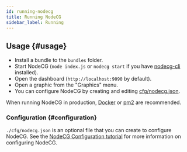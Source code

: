 ```yaml
---
id: running-nodecg
title: Running NodeCG
sidebar_label: Running
---
```


## Usage {#usage}

- Install a bundle to the `bundles` folder.
- Start NodeCG (`node index.js` or `nodecg start` if you have [nodecg-cli](https://www.npmjs.com/package/nodecg-cli) installed).
- Open the dashboard (`http://localhost:9090` by default).
- Open a graphic from the "Graphics" menu.
- You can configure NodeCG by creating and editing [cfg/nodecg.json](/docs/nodecg-configuration).

When running NodeCG in production, [Docker](https://www.docker.com/) or [pm2](https://github.com/Unitech/pm2) are recommended.

### Configuration {#configuration}

`./cfg/nodecg.json` is an optional file that you can create to configure NodeCG.
See the [NodeCG Configuration tutorial](/docs/nodecg-configuration) for more information on configuring NodeCG.
